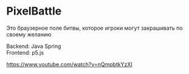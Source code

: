 # PixelBattle

Это браузерное поле битвы, которое игроки могут закрашивать по своему желанию

Backend: Java Spring  
Frontend: p5.js

https://www.youtube.com/watch?v=nQmpbtkYzXI  

